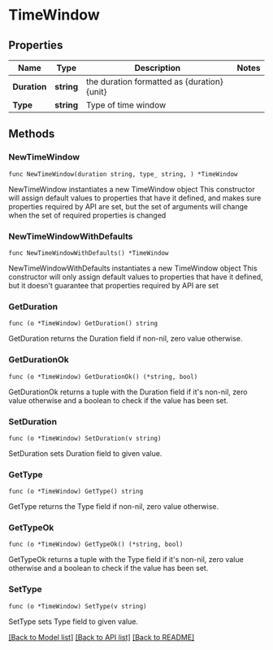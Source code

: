 # TimeWindow

## Properties

Name | Type | Description | Notes
------------ | ------------- | ------------- | -------------
**Duration** | **string** | the duration formatted as {duration}{unit} | 
**Type** | **string** | Type of time window | 

## Methods

### NewTimeWindow

`func NewTimeWindow(duration string, type_ string, ) *TimeWindow`

NewTimeWindow instantiates a new TimeWindow object
This constructor will assign default values to properties that have it defined,
and makes sure properties required by API are set, but the set of arguments
will change when the set of required properties is changed

### NewTimeWindowWithDefaults

`func NewTimeWindowWithDefaults() *TimeWindow`

NewTimeWindowWithDefaults instantiates a new TimeWindow object
This constructor will only assign default values to properties that have it defined,
but it doesn't guarantee that properties required by API are set

### GetDuration

`func (o *TimeWindow) GetDuration() string`

GetDuration returns the Duration field if non-nil, zero value otherwise.

### GetDurationOk

`func (o *TimeWindow) GetDurationOk() (*string, bool)`

GetDurationOk returns a tuple with the Duration field if it's non-nil, zero value otherwise
and a boolean to check if the value has been set.

### SetDuration

`func (o *TimeWindow) SetDuration(v string)`

SetDuration sets Duration field to given value.


### GetType

`func (o *TimeWindow) GetType() string`

GetType returns the Type field if non-nil, zero value otherwise.

### GetTypeOk

`func (o *TimeWindow) GetTypeOk() (*string, bool)`

GetTypeOk returns a tuple with the Type field if it's non-nil, zero value otherwise
and a boolean to check if the value has been set.

### SetType

`func (o *TimeWindow) SetType(v string)`

SetType sets Type field to given value.



[[Back to Model list]](../README.md#documentation-for-models) [[Back to API list]](../README.md#documentation-for-api-endpoints) [[Back to README]](../README.md)


